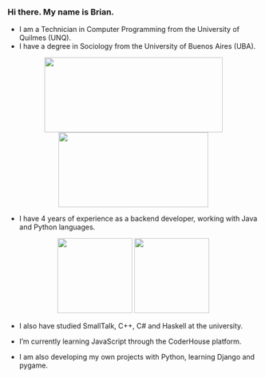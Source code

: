 ### Hi there. My name is Brian.

- I am a Technician in Computer Programming from the University of Quilmes (UNQ).
- I have a degree in Sociology from the University of Buenos Aires (UBA).
 
 <p align="center">
  <img src="https://inigem-uba.conicet.gov.ar/wp-content/uploads/sites/83/2015/11/UBA_logo_blanco111.png" width="357" height="150">
  <img src="https://upload.wikimedia.org/wikipedia/commons/5/53/Logo_unqui.png" width="300" height="150">
</p>

- I have 4 years of experience as a backend developer, working with Java and Python languages.

<p align="center">
  <img src="https://cdn-icons-png.flaticon.com/512/226/226777.png" width="150" height="150">
  <img src="https://upload.wikimedia.org/wikipedia/commons/thumb/c/c3/Python-logo-notext.svg/1869px-Python-logo-notext.svg.png" width="150" height="150">
</p>

- I also have studied SmallTalk, C++, C# and Haskell at the university.

- I’m currently learning JavaScript through the CoderHouse platform.

- I am also developing my own projects with Python, learning Django and pygame.
 
<!--
👋 🌱
- 🔭 I’m currently working on ...
- 👯 I’m looking to collaborate on ...
- 🤔 I’m looking for help with ...
- 💬 Ask me about ...
- 📫 How to reach me: ...
- 😄 Pronouns: ...
- ⚡ Fun fact: ...
-->
